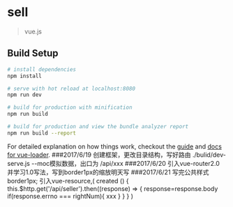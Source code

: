 # sell

> vue.js

## Build Setup

``` bash
# install dependencies
npm install

# serve with hot reload at localhost:8080
npm run dev

# build for production with minification
npm run build

# build for production and view the bundle analyzer report
npm run build --report
```

For detailed explanation on how things work, checkout the [guide](http://vuejs-templates.github.io/webpack/) and [docs for vue-loader](http://vuejs.github.io/vue-loader).
###2017/6/19
创建框架，更改目录结构，写好路由
./bulid/dev-serve.js --moc模拟数据，出口为 /api/xxx
###2017/6/20
引入vue-router2.0 并学习1.0写法，写到border1px的缩放明天写
###2017/6/21
写完公共样式border1px;
引入vue-resource,(
  created () {
    this.$http.get('/api/seller').then((response) => {
      response=response.body
      if(response.errno === rightNum){
        xxx
      }
    }
  }
)